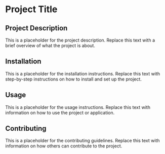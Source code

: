 # Project Title

## Project Description
This is a placeholder for the project description. Replace this text with a brief overview of what the project is about.

## Installation
This is a placeholder for the installation instructions. Replace this text with step-by-step instructions on how to install and set up the project.

## Usage
This is a placeholder for the usage instructions. Replace this text with information on how to use the project or application.

## Contributing
This is a placeholder for the contributing guidelines. Replace this text with information on how others can contribute to the project.